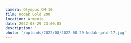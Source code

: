 ```yaml
---
camera: Olympus OM-10
film: Kodak Gold 200
location: Armenia
date: 2022-08-29 23:00:05
description: ''
photo: '/uploads/2022/08/2022-08-29-kodak-gold-17.jpg'
---
```

